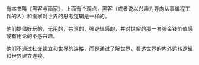 有本书叫《黑客与画家》，上面有个观点，黑客（或者说以兴趣为导向从事编程工作的人）和画家对世界的思考逻辑是一样的。

他们提倡好玩的，无用的，共享的，强逻辑感的，并对世俗的那一套强金钱价值感或有用论的不感兴趣。

他们不通过社交建立和世界的连接，而是通过了解世界，看透世界的内外运转逻辑和世界建立连接。



